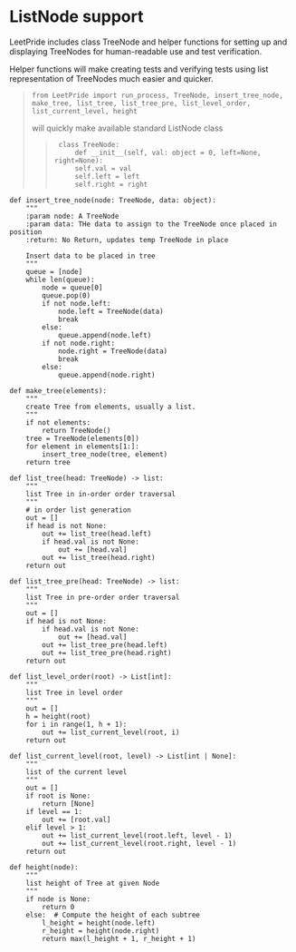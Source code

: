 # ListNode support

LeetPride includes class TreeNode and helper functions for
setting up and displaying TreeNodes for human-readable use and 
test verification.

Helper functions will make creating tests and verifying tests 
using list representation of TreeNodes much easier and quicker.  

>
>```
>from LeetPride import run_process, TreeNode, insert_tree_node, make_tree, list_tree, list_tree_pre, list_level_order, list_current_level, height   
>```
>will quickly make available standard ListNode class
>>
>>      class TreeNode:
>>          def __init__(self, val: object = 0, left=None, right=None):
>>          self.val = val
>>          self.left = left
>>          self.right = right

```
def insert_tree_node(node: TreeNode, data: object):
    """
    :param node: A TreeNode
    :param data: THe data to assign to the TreeNode once placed in position
    :return: No Return, updates temp TreeNode in place

    Insert data to be placed in tree
    """
    queue = [node]
    while len(queue):
        node = queue[0]
        queue.pop(0)
        if not node.left:
            node.left = TreeNode(data)
            break
        else:
            queue.append(node.left)
        if not node.right:
            node.right = TreeNode(data)
            break
        else:
            queue.append(node.right)
```
```
def make_tree(elements):
    """
    create Tree from elements, usually a list.
    """
    if not elements:
        return TreeNode()
    tree = TreeNode(elements[0])
    for element in elements[1:]:
        insert_tree_node(tree, element)
    return tree
```
```
def list_tree(head: TreeNode) -> list:
    """
    list Tree in in-order order traversal
    """
    # in order list generation
    out = []
    if head is not None:
        out += list_tree(head.left)
        if head.val is not None:
            out += [head.val]
        out += list_tree(head.right)
    return out
```
```
def list_tree_pre(head: TreeNode) -> list:
    """
    list Tree in pre-order order traversal
    """
    out = []
    if head is not None:
        if head.val is not None:
            out += [head.val]
        out += list_tree_pre(head.left)
        out += list_tree_pre(head.right)
    return out
```
```
def list_level_order(root) -> List[int]:
    """
    list Tree in level order
    """
    out = []
    h = height(root)
    for i in range(1, h + 1):
        out += list_current_level(root, i)
    return out
```
```
def list_current_level(root, level) -> List[int | None]:
    """
    list of the current level
    """
    out = []
    if root is None:
        return [None]
    if level == 1:
        out += [root.val]
    elif level > 1:
        out += list_current_level(root.left, level - 1)
        out += list_current_level(root.right, level - 1)
    return out
```
```
def height(node):
    """
    list height of Tree at given Node
    """
    if node is None:
        return 0
    else:  # Compute the height of each subtree
        l_height = height(node.left)
        r_height = height(node.right)
        return max(l_height + 1, r_height + 1)
```
